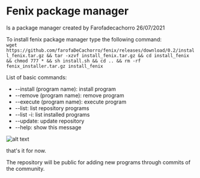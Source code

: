 # Fenix package manager


Is a package manager created by Farofadecachorro 26/07/2021


To install fenix package manager type the following command:<br>
`wget https://github.com/farofaDeCachorro/fenix/releases/download/0.2/install_fenix.tar.gz && tar -xzvf install_fenix.tar.gz && cd install_fenix && chmod 777 * && sh install.sh && cd .. && rm -rf fenix_installer.tar.gz install_fenix`

List of basic commands:
+ --install (program name): install program
+ --remove (program name): remove program
+ --execute (program name): execute program
+ --list: list repository programs
+ --list -i: list installed programs
+ --update: update repository
+ --help: show this message

![alt text](https://github.com/farofaDeCachorro/fenix/blob/main/other/fenix.png?raw=true)

that's it for now.
 
The repository will be public for adding new programs through commits of the community.
